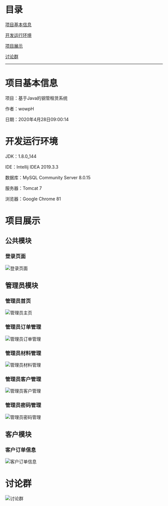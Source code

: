 # 目录

[项目基本信息](#项目基本信息)

[开发运行环境](#开发运行环境)

[项目展示](#项目展示)

[讨论群](#讨论群)

---

# 项目基本信息

项目：基于Java的钢管租赁系统

作者：wowpH

日期：2020年4月28日09:00:14

# 开发运行环境

JDK：1.8.0_144

IDE：Intellij IDEA 2019.3.3

数据库：MySQL Community Server 8.0.15

服务器：Tomcat 7

浏览器：Google Chrome 81

# 项目展示

## 公共模块

### 登录页面

![登录页面](https://img-blog.csdnimg.cn/fab3cde2068b4ad4a91493d704efd36e.png)

## 管理员模块

### 管理员首页

![管理员主页](https://img-blog.csdnimg.cn/e0d689a6c8ba422aabd812cb7f349943.png)

### 管理员订单管理

![管理员订单管理](https://img-blog.csdnimg.cn/ff5b16c774df4d059c33d941bc75db65.png)

### 管理员材料管理

![管理员材料管理](https://img-blog.csdnimg.cn/fde0c58d013f4281a116f6706e4f296f.png)

### 管理员客户管理

![管理员客户管理](https://img-blog.csdnimg.cn/6c375fed83464064a1bcac5122987f23.png#pic_center)

### 管理员密码管理

![管理员密码管理](https://img-blog.csdnimg.cn/50effb11dc0e438bb91e8029fe6ab941.png)

## 客户模块

### 客户订单信息

![客户订单信息](https://img-blog.csdnimg.cn/d0de242efbe04b0fa57974897c2df8ef.png)

# 讨论群

![讨论群](https://img-blog.csdnimg.cn/c5cda151b6504712a3840044f157e2a3.png)